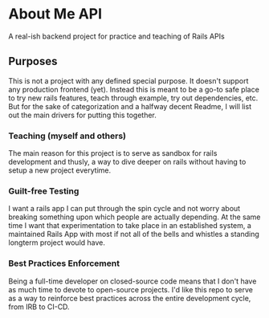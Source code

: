 # About Me API
A real-ish backend project for practice and teaching of Rails APIs

## Purposes
This is not a project with any defined special purpose. It doesn't support any production frontend (yet). Instead this is meant to be a go-to safe place to try new rails features, teach through example, try out dependencies, etc. But for the sake of categorization and a halfway decent Readme, I will list out the main drivers for putting this together.

### Teaching (myself and others)
The main reason for this project is to serve as sandbox for rails development and thusly, a way to dive deeper on rails without having to setup a new project everytime.

### Guilt-free Testing
I want a rails app I can put through the spin cycle and not worry about breaking something upon which people are actually depending. At the same time I want that experimentation to take place in an established system, a maintained Rails App with most if not all of the bells and whistles a standing longterm project would have.

### Best Practices Enforcement
Being a full-time developer on closed-source code means that I don't have as much time to devote to open-source projects. I'd like this repo to serve as a way to reinforce best practices across the entire development cycle, from IRB to CI-CD.

